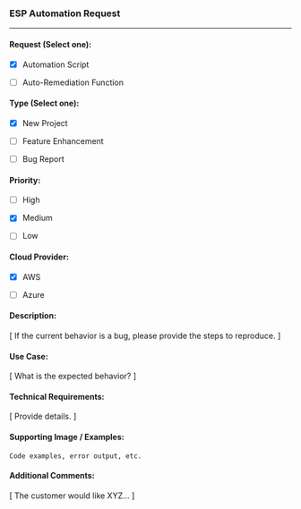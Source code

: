 ### ESP Automation Request

---

#### Request (Select one):

- [x] Automation Script
- [ ] Auto-Remediation Function


#### Type (Select one):

- [x] New Project
- [ ] Feature Enhancement
- [ ] Bug Report


#### Priority:

- [ ] High
- [x] Medium
- [ ] Low
 
 
#### Cloud Provider:

- [x] AWS
- [ ] Azure


#### Description:

[ If the current behavior is a bug, please provide the steps to reproduce. ]


#### Use Case:

[ What is the expected behavior? ]


#### Technical Requirements:

[ Provide details. ]


#### Supporting Image / Examples:

```
Code examples, error output, etc.
```


#### Additional Comments:

[ The customer would like XYZ... ]


